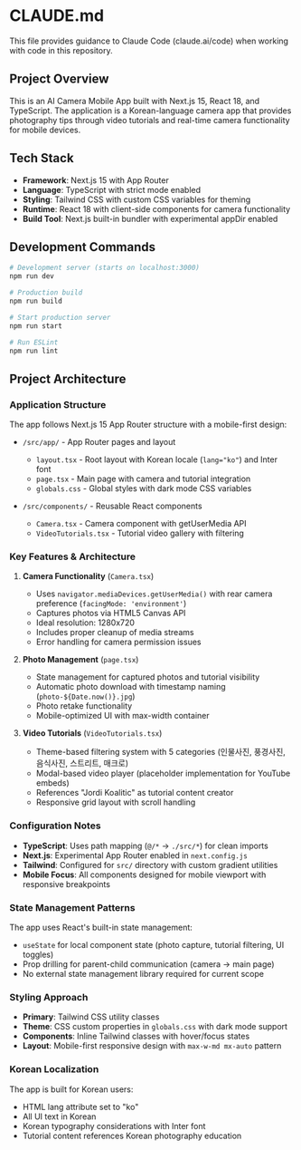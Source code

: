 # CLAUDE.md

This file provides guidance to Claude Code (claude.ai/code) when working with code in this repository.

## Project Overview

This is an AI Camera Mobile App built with Next.js 15, React 18, and TypeScript. The application is a Korean-language camera app that provides photography tips through video tutorials and real-time camera functionality for mobile devices.

## Tech Stack

- **Framework**: Next.js 15 with App Router
- **Language**: TypeScript with strict mode enabled
- **Styling**: Tailwind CSS with custom CSS variables for theming
- **Runtime**: React 18 with client-side components for camera functionality
- **Build Tool**: Next.js built-in bundler with experimental appDir enabled

## Development Commands

```bash
# Development server (starts on localhost:3000)
npm run dev

# Production build
npm run build

# Start production server
npm run start

# Run ESLint
npm run lint
```

## Project Architecture

### Application Structure
The app follows Next.js 15 App Router structure with a mobile-first design:

- `/src/app/` - App Router pages and layout
  - `layout.tsx` - Root layout with Korean locale (`lang="ko"`) and Inter font
  - `page.tsx` - Main page with camera and tutorial integration
  - `globals.css` - Global styles with dark mode CSS variables

- `/src/components/` - Reusable React components
  - `Camera.tsx` - Camera component with getUserMedia API
  - `VideoTutorials.tsx` - Tutorial video gallery with filtering

### Key Features & Architecture

1. **Camera Functionality** (`Camera.tsx`)
   - Uses `navigator.mediaDevices.getUserMedia()` with rear camera preference (`facingMode: 'environment'`)
   - Captures photos via HTML5 Canvas API
   - Ideal resolution: 1280x720
   - Includes proper cleanup of media streams
   - Error handling for camera permission issues

2. **Photo Management** (`page.tsx`)
   - State management for captured photos and tutorial visibility
   - Automatic photo download with timestamp naming (`photo-${Date.now()}.jpg`)
   - Photo retake functionality
   - Mobile-optimized UI with max-width container

3. **Video Tutorials** (`VideoTutorials.tsx`)
   - Theme-based filtering system with 5 categories (인물사진, 풍경사진, 음식사진, 스트리트, 매크로)
   - Modal-based video player (placeholder implementation for YouTube embeds)
   - References "Jordi Koalitic" as tutorial content creator
   - Responsive grid layout with scroll handling

### Configuration Notes

- **TypeScript**: Uses path mapping (`@/*` → `./src/*`) for clean imports
- **Next.js**: Experimental App Router enabled in `next.config.js`
- **Tailwind**: Configured for `src/` directory with custom gradient utilities
- **Mobile Focus**: All components designed for mobile viewport with responsive breakpoints

### State Management Patterns

The app uses React's built-in state management:
- `useState` for local component state (photo capture, tutorial filtering, UI toggles)
- Prop drilling for parent-child communication (camera → main page)
- No external state management library required for current scope

### Styling Approach

- **Primary**: Tailwind CSS utility classes
- **Theme**: CSS custom properties in `globals.css` with dark mode support
- **Components**: Inline Tailwind classes with hover/focus states
- **Layout**: Mobile-first responsive design with `max-w-md mx-auto` pattern

### Korean Localization

The app is built for Korean users:
- HTML lang attribute set to "ko"
- All UI text in Korean
- Korean typography considerations with Inter font
- Tutorial content references Korean photography education
